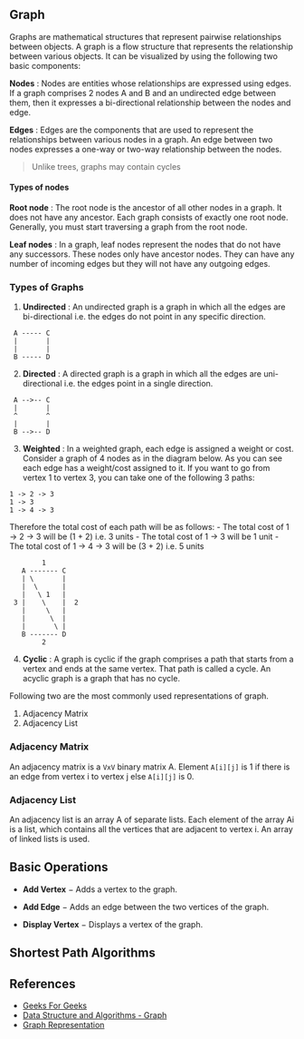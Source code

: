 ## Graph

Graphs are mathematical structures that represent pairwise relationships between objects. A graph is a flow structure that represents the relationship between various objects. It can be visualized by using the following two basic components:

**Nodes** : Nodes are entities whose relationships are expressed using edges. If a graph comprises 2 nodes A and B and an undirected edge between them, then it expresses a bi-directional relationship between the nodes and edge.

**Edges** : Edges are the components that are used to represent the relationships between various nodes in a graph. An edge between two nodes expresses a one-way or two-way relationship between the nodes.

> Unlike trees, graphs may contain cycles

#### Types of nodes

**Root node** : The root node is the ancestor of all other nodes in a graph. It does not have any ancestor. Each graph consists of exactly one root node. Generally, you must start traversing a graph from the root node.

**Leaf nodes** : In a graph, leaf nodes represent the nodes that do not have any successors. These nodes only have ancestor nodes. They can have any number of incoming edges but they will not have any outgoing edges.

### Types of Graphs

1. **Undirected** : An undirected graph is a graph in which all the edges are bi-directional i.e. the edges do not point in any specific direction.

```
 A ----- C
 |       |
 |       |
 B ----- D
```
2. **Directed** : A directed graph is a graph in which all the edges are uni-directional i.e. the edges point in a single direction.
```
 A -->-- C
 |       |
 ^       ^  
 |       |
 B -->-- D
```
3. **Weighted** : In a weighted graph, each edge is assigned a weight or cost.  
 Consider a graph of 4 nodes as in the diagram below. As you can see each edge has a weight/cost assigned to it. If you want to go from vertex 1 to vertex 3, you can take one of the following 3 paths:
```
1 -> 2 -> 3
1 -> 3
1 -> 4 -> 3
```
Therefore the total cost of each path will be as follows: - The total cost of 1 -> 2 -> 3 will be (1 + 2) i.e. 3 units - The total cost of 1 -> 3 will be 1 unit - The total cost of 1 -> 4 -> 3 will be (3 + 2) i.e. 5 units
```
        1
   A ------- C
   | \       |
   |  \      |
   |   \ 1   |
 3 |    \    |  2
   |     \   |
   |      \  |
   |       \ |
   B ------- D
        2
```
4. **Cyclic** : A graph is cyclic if the graph comprises a path that starts from a vertex and ends at the same vertex. That path is called a cycle. An acyclic graph is a graph that has no cycle.  

Following two are the most commonly used representations of graph.
1. Adjacency Matrix
2. Adjacency List

### Adjacency Matrix

An adjacency matrix is a `VxV` binary matrix A. Element `A[i][j]` is 1 if there is an edge from vertex i to vertex j else `A[i][j]` is 0.

### Adjacency List

An adjacency list is an array A of separate lists. Each element of the array Ai is a list, which contains all the vertices that are adjacent to vertex i. An array of linked lists is used.



## Basic Operations

- **Add Vertex** − Adds a vertex to the graph.

- **Add Edge** − Adds an edge between the two vertices of the graph.

- **Display Vertex** − Displays a vertex of the graph.

## Shortest Path Algorithms

## References

- [Geeks For Geeks](geeksforgeeks.org)
- [Data Structure and Algorithms - Graph](https://www.tutorialspoint.com/data_structures_algorithms/graph_data_structure.htm)
- [Graph Representation](https://www.hackerearth.com/practice/algorithms/graphs/graph-representation/tutorial/)
